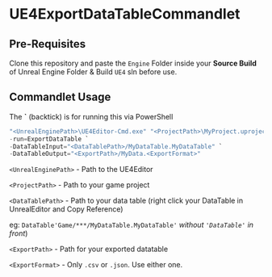 # UE4ExportDataTableCommandlet

## Pre-Requisites

Clone this repository and paste the `Engine` Folder inside your **Source Build** of Unreal Engine Folder & Build `UE4` sln before use.

## Commandlet Usage

The **`** (backtick) is for running this via PowerShell

```powershell
"<UnrealEnginePath>\UE4Editor-Cmd.exe" "<ProjectPath>\MyProject.uproject" `
-run=ExportDataTable `
-DataTableInput="<DataTablePath>/MyDataTable.MyDataTable" `
-DataTableOutput="<ExportPath>/MyData.<ExportFormat>"
```

`<UnrealEnginePath>` - Path to the UE4Editor

`<ProjectPath>` - Path to your game project

`<DataTablePath>` - Path to your data table (right click your DataTable in UnrealEditor and Copy Reference)

 eg: `DataTable'Game/***/MyDataTable.MyDataTable'` _without `'DataTable'` in front_)

`<ExportPath>` - Path for your exported datatable

`<ExportFormat>` - Only `.csv` or `.json`. Use either one.


